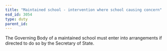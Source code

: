 ```yaml
---
title: "Maintained school - intervention where school causing concern"
esd_id: 3054
type: duty
parent_id:  
---
```


The Governing Body of a maintained school must enter into arrangements if directed to do so by the Secretary of State.

